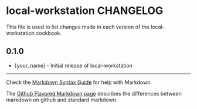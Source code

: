 local-workstation CHANGELOG
===========================

This file is used to list changes made in each version of the local-workstation cookbook.

0.1.0
-----
- [your_name] - Initial release of local-workstation

- - -
Check the [Markdown Syntax Guide](http://daringfireball.net/projects/markdown/syntax) for help with Markdown.

The [Github Flavored Markdown page](http://github.github.com/github-flavored-markdown/) describes the differences between markdown on github and standard markdown.
